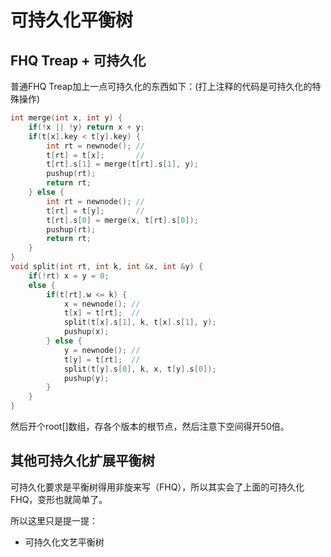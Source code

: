 # 可持久化平衡树

## FHQ Treap + 可持久化

普通FHQ Treap加上一点可持久化的东西如下：(打上注释的代码是可持久化的特殊操作)

```C++
int merge(int x, int y) {
    if(!x || !y) return x + y;
    if(t[x].key < t[y].key) {
        int rt = newnode(); //
        t[rt] = t[x];       //
        t[rt].s[1] = merge(t[rt].s[1], y);
        pushup(rt);
        return rt;
    } else {
        int rt = newnode(); //
        t[rt] = t[y];       //
        t[rt].s[0] = merge(x, t[rt].s[0]);
        pushup(rt);
        return rt;
    }
}
void split(int rt, int k, int &x, int &y) {
    if(!rt) x = y = 0;
    else {
        if(t[rt].w <= k) {
            x = newnode(); //
            t[x] = t[rt];  //
            split(t[x].s[1], k, t[x].s[1], y);
            pushup(x);
        } else {
            y = newnode(); //
            t[y] = t[rt];  //
            split(t[y].s[0], k, x, t[y].s[0]);
            pushup(y);
        } 
    }
}
```

然后开个root[]数组，存各个版本的根节点，然后注意下空间得开50倍。

## 其他可持久化扩展平衡树

可持久化要求是平衡树得用非旋来写（FHQ），所以其实会了上面的可持久化FHQ，变形也就简单了。

所以这里只是提一提：

- 可持久化文艺平衡树



